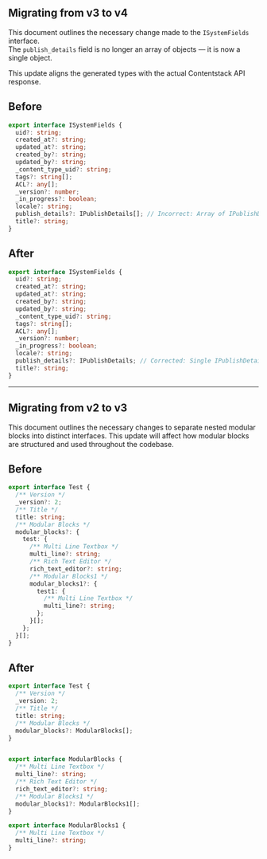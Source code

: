 ## Migrating from v3 to v4

This document outlines the necessary change made to the `ISystemFields` interface.  
The `publish_details` field is no longer an array of objects — it is now a single object.

This update aligns the generated types with the actual Contentstack API response.



## Before 

```typescript
export interface ISystemFields {
  uid?: string;
  created_at?: string;
  updated_at?: string;
  created_by?: string;
  updated_by?: string;
  _content_type_uid?: string;
  tags?: string[];
  ACL?: any[];
  _version?: number;
  _in_progress?: boolean;
  locale?: string;
  publish_details?: IPublishDetails[]; // Incorrect: Array of IPublishDetails
  title?: string;
}
```


## After 
```typescript
export interface ISystemFields {
  uid?: string;
  created_at?: string;
  updated_at?: string;
  created_by?: string;
  updated_by?: string;
  _content_type_uid?: string;
  tags?: string[];
  ACL?: any[];
  _version?: number;
  _in_progress?: boolean;
  locale?: string;
  publish_details?: IPublishDetails; // Corrected: Single IPublishDetails object
  title?: string;
}
```
---

## Migrating from v2 to v3
This document outlines the necessary changes to separate nested modular blocks into distinct interfaces. This update will affect how modular blocks are structured and used throughout the codebase.

## Before 
```typescript
export interface Test {
  /** Version */
  _version?: 2;
  /** Title */
  title: string;
  /** Modular Blocks */
  modular_blocks?: {
    test: {
      /** Multi Line Textbox */
      multi_line?: string;
      /** Rich Text Editor */
      rich_text_editor?: string;
      /** Modular Blocks1 */
      modular_blocks1?: {
        test1: {
          /** Multi Line Textbox */
          multi_line?: string;
        };
      }[];
    };
  }[];
}
```


## After
```typescript
export interface Test {
  /** Version */
  _version: 2;
  /** Title */
  title: string;
  /** Modular Blocks */
  modular_blocks?: ModularBlocks[];
}


export interface ModularBlocks {
  /** Multi Line Textbox */
  multi_line?: string;
  /** Rich Text Editor */
  rich_text_editor?: string;
  /** Modular Blocks1 */
  modular_blocks1?: ModularBlocks1[];
}

export interface ModularBlocks1 {
  /** Multi Line Textbox */
  multi_line?: string;
}
```
